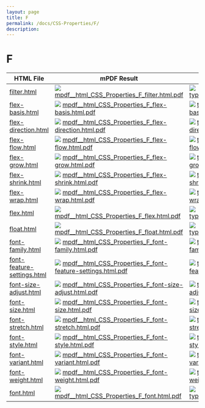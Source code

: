 ```yaml
---
layout: page
title: F
permalink: /docs/CSS-Properties/F/
description: 
---
```


# F
HTML File | mPDF Result | typeset.sh Result | PDFreactor Result
------------- | ------------- | ------------- | -------------
[filter.html](/html/CSS%20Properties/F/filter.html) | ![](mpdf__html_CSS_Properties_F_filter.html.png) [mpdf__html_CSS_Properties_F_filter.html.pdf](mpdf__html_CSS_Properties_F_filter.html.pdf) | ![](typeset__html_CSS_Properties_F_filter.html.png) [typeset__html_CSS_Properties_F_filter.html.pdf](typeset__html_CSS_Properties_F_filter.html.pdf) | ![](pdfreactor__html_CSS_Properties_F_filter.html.png) [pdfreactor__html_CSS_Properties_F_filter.html.pdf](pdfreactor__html_CSS_Properties_F_filter.html.pdf)
[flex-basis.html](/html/CSS%20Properties/F/flex-basis.html) | ![](mpdf__html_CSS_Properties_F_flex-basis.html.png) [mpdf__html_CSS_Properties_F_flex-basis.html.pdf](mpdf__html_CSS_Properties_F_flex-basis.html.pdf) | ![](typeset__html_CSS_Properties_F_flex-basis.html.png) [typeset__html_CSS_Properties_F_flex-basis.html.pdf](typeset__html_CSS_Properties_F_flex-basis.html.pdf) | ![](pdfreactor__html_CSS_Properties_F_flex-basis.html.png) [pdfreactor__html_CSS_Properties_F_flex-basis.html.pdf](pdfreactor__html_CSS_Properties_F_flex-basis.html.pdf)
[flex-direction.html](/html/CSS%20Properties/F/flex-direction.html) | ![](mpdf__html_CSS_Properties_F_flex-direction.html.png) [mpdf__html_CSS_Properties_F_flex-direction.html.pdf](mpdf__html_CSS_Properties_F_flex-direction.html.pdf) | ![](typeset__html_CSS_Properties_F_flex-direction.html.png) [typeset__html_CSS_Properties_F_flex-direction.html.pdf](typeset__html_CSS_Properties_F_flex-direction.html.pdf) | ![](pdfreactor__html_CSS_Properties_F_flex-direction.html.png) [pdfreactor__html_CSS_Properties_F_flex-direction.html.pdf](pdfreactor__html_CSS_Properties_F_flex-direction.html.pdf)
[flex-flow.html](/html/CSS%20Properties/F/flex-flow.html) | ![](mpdf__html_CSS_Properties_F_flex-flow.html.png) [mpdf__html_CSS_Properties_F_flex-flow.html.pdf](mpdf__html_CSS_Properties_F_flex-flow.html.pdf) | ![](typeset__html_CSS_Properties_F_flex-flow.html.png) [typeset__html_CSS_Properties_F_flex-flow.html.pdf](typeset__html_CSS_Properties_F_flex-flow.html.pdf) | ![](pdfreactor__html_CSS_Properties_F_flex-flow.html.png) [pdfreactor__html_CSS_Properties_F_flex-flow.html.pdf](pdfreactor__html_CSS_Properties_F_flex-flow.html.pdf)
[flex-grow.html](/html/CSS%20Properties/F/flex-grow.html) | ![](mpdf__html_CSS_Properties_F_flex-grow.html.png) [mpdf__html_CSS_Properties_F_flex-grow.html.pdf](mpdf__html_CSS_Properties_F_flex-grow.html.pdf) | ![](typeset__html_CSS_Properties_F_flex-grow.html.png) [typeset__html_CSS_Properties_F_flex-grow.html.pdf](typeset__html_CSS_Properties_F_flex-grow.html.pdf) | ![](pdfreactor__html_CSS_Properties_F_flex-grow.html.png) [pdfreactor__html_CSS_Properties_F_flex-grow.html.pdf](pdfreactor__html_CSS_Properties_F_flex-grow.html.pdf)
[flex-shrink.html](/html/CSS%20Properties/F/flex-shrink.html) | ![](mpdf__html_CSS_Properties_F_flex-shrink.html.png) [mpdf__html_CSS_Properties_F_flex-shrink.html.pdf](mpdf__html_CSS_Properties_F_flex-shrink.html.pdf) | ![](typeset__html_CSS_Properties_F_flex-shrink.html.png) [typeset__html_CSS_Properties_F_flex-shrink.html.pdf](typeset__html_CSS_Properties_F_flex-shrink.html.pdf) | ![](pdfreactor__html_CSS_Properties_F_flex-shrink.html.png) [pdfreactor__html_CSS_Properties_F_flex-shrink.html.pdf](pdfreactor__html_CSS_Properties_F_flex-shrink.html.pdf)
[flex-wrap.html](/html/CSS%20Properties/F/flex-wrap.html) | ![](mpdf__html_CSS_Properties_F_flex-wrap.html.png) [mpdf__html_CSS_Properties_F_flex-wrap.html.pdf](mpdf__html_CSS_Properties_F_flex-wrap.html.pdf) | ![](typeset__html_CSS_Properties_F_flex-wrap.html.png) [typeset__html_CSS_Properties_F_flex-wrap.html.pdf](typeset__html_CSS_Properties_F_flex-wrap.html.pdf) | ![](pdfreactor__html_CSS_Properties_F_flex-wrap.html.png) [pdfreactor__html_CSS_Properties_F_flex-wrap.html.pdf](pdfreactor__html_CSS_Properties_F_flex-wrap.html.pdf)
[flex.html](/html/CSS%20Properties/F/flex.html) | ![](mpdf__html_CSS_Properties_F_flex.html.png) [mpdf__html_CSS_Properties_F_flex.html.pdf](mpdf__html_CSS_Properties_F_flex.html.pdf) | ![](typeset__html_CSS_Properties_F_flex.html.png) [typeset__html_CSS_Properties_F_flex.html.pdf](typeset__html_CSS_Properties_F_flex.html.pdf) | ![](pdfreactor__html_CSS_Properties_F_flex.html.png) [pdfreactor__html_CSS_Properties_F_flex.html.pdf](pdfreactor__html_CSS_Properties_F_flex.html.pdf)
[float.html](/html/CSS%20Properties/F/float.html) | ![](mpdf__html_CSS_Properties_F_float.html.png) [mpdf__html_CSS_Properties_F_float.html.pdf](mpdf__html_CSS_Properties_F_float.html.pdf) | ![](typeset__html_CSS_Properties_F_float.html.png) [typeset__html_CSS_Properties_F_float.html.pdf](typeset__html_CSS_Properties_F_float.html.pdf) | ![](pdfreactor__html_CSS_Properties_F_float.html.png) [pdfreactor__html_CSS_Properties_F_float.html.pdf](pdfreactor__html_CSS_Properties_F_float.html.pdf)
[font-family.html](/html/CSS%20Properties/F/font-family.html) | ![](mpdf__html_CSS_Properties_F_font-family.html.png) [mpdf__html_CSS_Properties_F_font-family.html.pdf](mpdf__html_CSS_Properties_F_font-family.html.pdf) | ![](typeset__html_CSS_Properties_F_font-family.html.png) [typeset__html_CSS_Properties_F_font-family.html.pdf](typeset__html_CSS_Properties_F_font-family.html.pdf) | ![](pdfreactor__html_CSS_Properties_F_font-family.html.png) [pdfreactor__html_CSS_Properties_F_font-family.html.pdf](pdfreactor__html_CSS_Properties_F_font-family.html.pdf)
[font-feature-settings.html](/html/CSS%20Properties/F/font-feature-settings.html) | ![](mpdf__html_CSS_Properties_F_font-feature-settings.html.png) [mpdf__html_CSS_Properties_F_font-feature-settings.html.pdf](mpdf__html_CSS_Properties_F_font-feature-settings.html.pdf) | ![](typeset__html_CSS_Properties_F_font-feature-settings.html.png) [typeset__html_CSS_Properties_F_font-feature-settings.html.pdf](typeset__html_CSS_Properties_F_font-feature-settings.html.pdf) | ![](pdfreactor__html_CSS_Properties_F_font-feature-settings.html.png) [pdfreactor__html_CSS_Properties_F_font-feature-settings.html.pdf](pdfreactor__html_CSS_Properties_F_font-feature-settings.html.pdf)
[font-size-adjust.html](/html/CSS%20Properties/F/font-size-adjust.html) | ![](mpdf__html_CSS_Properties_F_font-size-adjust.html.png) [mpdf__html_CSS_Properties_F_font-size-adjust.html.pdf](mpdf__html_CSS_Properties_F_font-size-adjust.html.pdf) | ![](typeset__html_CSS_Properties_F_font-size-adjust.html.png) [typeset__html_CSS_Properties_F_font-size-adjust.html.pdf](typeset__html_CSS_Properties_F_font-size-adjust.html.pdf) | ![](pdfreactor__html_CSS_Properties_F_font-size-adjust.html.png) [pdfreactor__html_CSS_Properties_F_font-size-adjust.html.pdf](pdfreactor__html_CSS_Properties_F_font-size-adjust.html.pdf)
[font-size.html](/html/CSS%20Properties/F/font-size.html) | ![](mpdf__html_CSS_Properties_F_font-size.html.png) [mpdf__html_CSS_Properties_F_font-size.html.pdf](mpdf__html_CSS_Properties_F_font-size.html.pdf) | ![](typeset__html_CSS_Properties_F_font-size.html.png) [typeset__html_CSS_Properties_F_font-size.html.pdf](typeset__html_CSS_Properties_F_font-size.html.pdf) | ![](pdfreactor__html_CSS_Properties_F_font-size.html.png) [pdfreactor__html_CSS_Properties_F_font-size.html.pdf](pdfreactor__html_CSS_Properties_F_font-size.html.pdf)
[font-stretch.html](/html/CSS%20Properties/F/font-stretch.html) | ![](mpdf__html_CSS_Properties_F_font-stretch.html.png) [mpdf__html_CSS_Properties_F_font-stretch.html.pdf](mpdf__html_CSS_Properties_F_font-stretch.html.pdf) | ![](typeset__html_CSS_Properties_F_font-stretch.html.png) [typeset__html_CSS_Properties_F_font-stretch.html.pdf](typeset__html_CSS_Properties_F_font-stretch.html.pdf) | ![](pdfreactor__html_CSS_Properties_F_font-stretch.html.png) [pdfreactor__html_CSS_Properties_F_font-stretch.html.pdf](pdfreactor__html_CSS_Properties_F_font-stretch.html.pdf)
[font-style.html](/html/CSS%20Properties/F/font-style.html) | ![](mpdf__html_CSS_Properties_F_font-style.html.png) [mpdf__html_CSS_Properties_F_font-style.html.pdf](mpdf__html_CSS_Properties_F_font-style.html.pdf) | ![](typeset__html_CSS_Properties_F_font-style.html.png) [typeset__html_CSS_Properties_F_font-style.html.pdf](typeset__html_CSS_Properties_F_font-style.html.pdf) | ![](pdfreactor__html_CSS_Properties_F_font-style.html.png) [pdfreactor__html_CSS_Properties_F_font-style.html.pdf](pdfreactor__html_CSS_Properties_F_font-style.html.pdf)
[font-variant.html](/html/CSS%20Properties/F/font-variant.html) | ![](mpdf__html_CSS_Properties_F_font-variant.html.png) [mpdf__html_CSS_Properties_F_font-variant.html.pdf](mpdf__html_CSS_Properties_F_font-variant.html.pdf) | ![](typeset__html_CSS_Properties_F_font-variant.html.png) [typeset__html_CSS_Properties_F_font-variant.html.pdf](typeset__html_CSS_Properties_F_font-variant.html.pdf) | ![](pdfreactor__html_CSS_Properties_F_font-variant.html.png) [pdfreactor__html_CSS_Properties_F_font-variant.html.pdf](pdfreactor__html_CSS_Properties_F_font-variant.html.pdf)
[font-weight.html](/html/CSS%20Properties/F/font-weight.html) | ![](mpdf__html_CSS_Properties_F_font-weight.html.png) [mpdf__html_CSS_Properties_F_font-weight.html.pdf](mpdf__html_CSS_Properties_F_font-weight.html.pdf) | ![](typeset__html_CSS_Properties_F_font-weight.html.png) [typeset__html_CSS_Properties_F_font-weight.html.pdf](typeset__html_CSS_Properties_F_font-weight.html.pdf) | ![](pdfreactor__html_CSS_Properties_F_font-weight.html.png) [pdfreactor__html_CSS_Properties_F_font-weight.html.pdf](pdfreactor__html_CSS_Properties_F_font-weight.html.pdf)
[font.html](/html/CSS%20Properties/F/font.html) | ![](mpdf__html_CSS_Properties_F_font.html.png) [mpdf__html_CSS_Properties_F_font.html.pdf](mpdf__html_CSS_Properties_F_font.html.pdf) | ![](typeset__html_CSS_Properties_F_font.html.png) [typeset__html_CSS_Properties_F_font.html.pdf](typeset__html_CSS_Properties_F_font.html.pdf) | ![](pdfreactor__html_CSS_Properties_F_font.html.png) [pdfreactor__html_CSS_Properties_F_font.html.pdf](pdfreactor__html_CSS_Properties_F_font.html.pdf)
